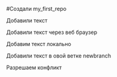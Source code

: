 #Создали my_first_repo

Добавили текст

Добавили текст через веб браузер

Добавим текст локально

Добавили текст в овой ветке newbranch

Разрешаем конфликт
